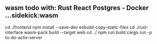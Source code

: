 

## wasm todo with: Rust React Postgres - Docker ...sidekick:wasm

cd ./frontend 
npm install --save-dev esbuild-copy-static-files
cd ./rust-interface
wasm-pack build --target web
cd ../
npm run build
cargo run -p to-do-actix-server

